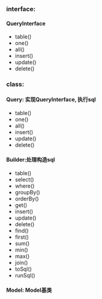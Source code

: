 ### interface:
#### QueryInterface

- table()
- one()
- all()
- insert()
- update()
- delete()

### class:
#### Query: 实现QueryInterface, 执行sql
- table()
- one()
- all()
- insert()
- update()
- delete()

#### Builder:处理构造sql
- table()
- select()
- where()
- groupBy()
- orderBy()
- get()
- insert()
- update()
- delete()
- find()
- first()
- sum()
- min()
- max()
- join()
- toSql()
- runSql()

#### Model: Model基类